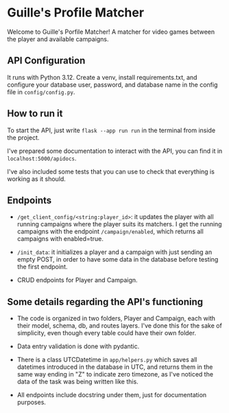 # Guille's Profile Matcher

Welcome to Guille's Porfile Matcher! A matcher for video games between the player and available campaigns. 

## API Configuration
It runs with Python 3.12. Create a venv, install requirements.txt, and configure your database user, password, and database name in the config file in `config/config.py`.

## How to run it
To start the API, just write `flask --app run run` in the terminal from inside the project. 

I've prepared some documentation to interact with the API, you can find it in `localhost:5000/apidocs`.

I've also included some tests that you can use to check that everything is working as it should.

## Endpoints

- `/get_client_config/<string:player_id>`: it updates the player with all running campaigns where the player suits its matchers. I get the running campaigns with the endpoint `/campaign/enabled`, which returns all campaigns with enabled=true.
  
- `/init_data`: it initializes a player and a campaign with just sending an empty POST, in order to have some data in the database before testing the first endpoint.

- CRUD endpoints for Player and Campaign.

## Some details regarding the API's functioning

- The code is organized in two folders, Player and Campaign, each with their model, schema, db, and routes layers. I've done this for the sake of simplicity, even though every table could have their own folder.

- Data entry validation is done with pydantic.

- There is a class UTCDatetime in `app/helpers.py` which saves all datetimes introduced in the database in UTC, and returns them in the same way ending in "Z" to indicate zero timezone, as I've noticed the data of the task was being written like this.

- All endpoints include docstring under them, just for documentation purposes.
  
